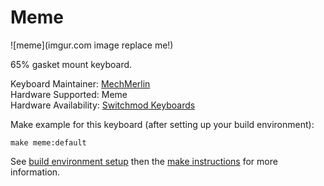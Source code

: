 # Meme

![meme](imgur.com image replace me!)

65% gasket mount keyboard.   

Keyboard Maintainer: [MechMerlin](https://github.com/mechmerlin)   
Hardware Supported: Meme   
Hardware Availability: [Switchmod Keyboards](http://www.switchmod.net/)   

Make example for this keyboard (after setting up your build environment):

    make meme:default

See [build environment setup](https://docs.qmk.fm/build_environment_setup.html) then the [make instructions](https://docs.qmk.fm/make_instructions.html) for more information.
